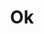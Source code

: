 <h1>

<h1 align="center">
  
  Ok
  
</h1>

<!--
![](./profile-3d-contrib/profile-night-green.svg)
-->
